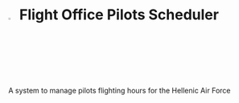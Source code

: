 # <img src="https://user-images.githubusercontent.com/20220057/156535164-c99ee17d-7b28-454f-b39a-9614c1f528a6.png" width="3%" height="3%"> Flight Office Pilots Scheduler
 A system to manage pilots flighting hours for the Hellenic Air Force
 <br>





